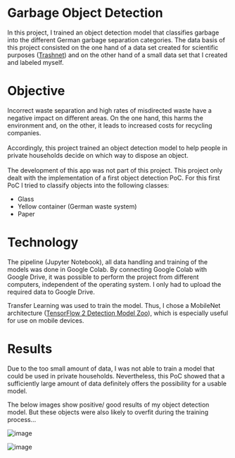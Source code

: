 # Garbage Object Detection

In this project, I trained an object detection model that classifies garbage into the different German garbage separation categories.
The data basis of this project consisted on the one hand of a data set created for scientific purposes ([Trashnet](https://github.com/garythung/trashnet)) and on the other hand of a small data set that I created and labeled myself.

# Objective
Incorrect waste separation and high rates of misdirected waste have a negative impact on different areas. On the one hand, this harms the environment and, on the other, it leads to increased costs for recycling companies.
<br/><br/>
Accordingly, this project trained an object detection model to help people in private households decide on which way to dispose an object.
<br/><br/>
The development of this app was not part of this project. This project only dealt with the implementation of a first object detection PoC.
For this first PoC I tried to classify objects into the following classes:

- Glass
- Yellow container (German waste system)
- Paper


# Technology
The pipeline (Jupyter Notebook), all data handling and training of the models was done in Google Colab. By connecting Google Colab with Google Drive, it was possible to perform the project from different computers, independent of the operating system. I only had to upload the required data to Google Drive.

Transfer Learning was used to train the model. Thus, I chose a MobileNet architecture ([TensorFlow 2 Detection Model Zoo](https://github.com/tensorflow/models/blob/master/research/object_detection/g3doc/tf2_detection_zoo.md)), which is especially useful for use on mobile devices.

# Results
Due to the too small amount of data, I was not able to train a model that could be used in private households. Nevertheless, this PoC showed that a sufficiently large amount of data definitely offers the possibility for a usable model.

The below images show positive/ good results of my object detection model. But these objects were also likely to overfit during the training process...

![image](https://user-images.githubusercontent.com/38671044/119031418-5ca81e80-b9ab-11eb-9442-1ac5daea6cea.png)

![image](https://user-images.githubusercontent.com/38671044/119032243-3fc01b00-b9ac-11eb-8416-f2bd9f9bf689.png)




